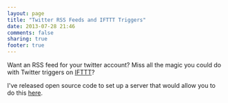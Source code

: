 ```yaml
---
layout: page
title: "Twitter RSS Feeds and IFTTT Triggers"
date: 2013-07-28 21:46
comments: false
sharing: true
footer: true
---
```


Want an RSS feed for your twitter account? Miss all the magic you could do with Twitter triggers on [IFTTT](http://www.ifttt.com)?  

I've released open source code to set up a server that would allow you to do this [here](/2013/06/21/do-it-yourself-twitter-triggers-for-ifttt/).
